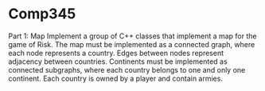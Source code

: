 # Comp345

Part 1: Map
Implement a group of C++ classes that implement a map for the game of Risk. The map must be implemented as a connected graph,
where each node represents a country. Edges between nodes represent adjacency between countries. Continents must be implemented
as connected subgraphs, where each country belongs to one and only one continent. Each country is owned by a player and contain armies.
